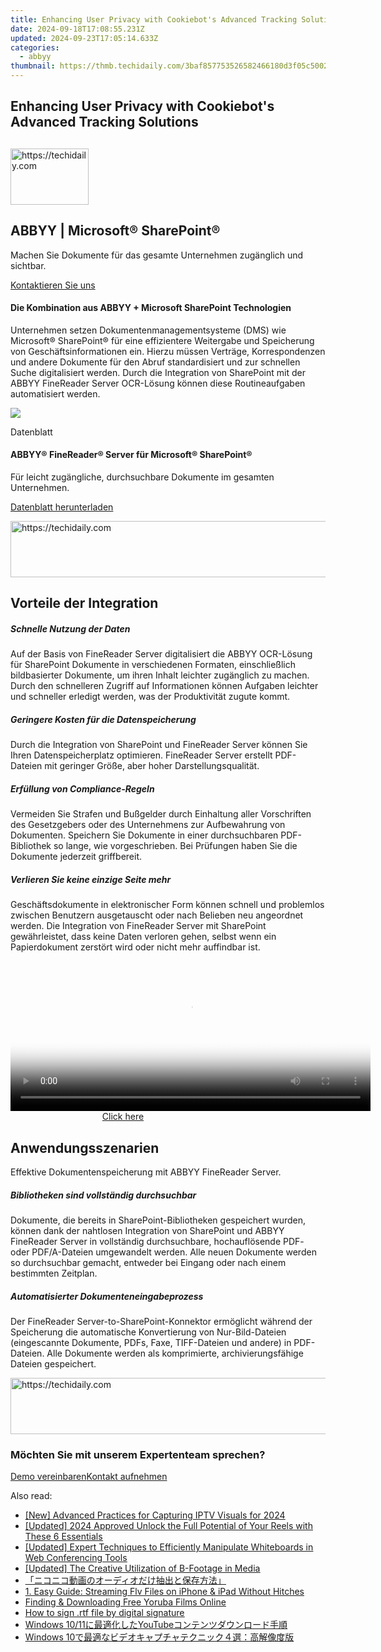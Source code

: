 ```yaml
---
title: Enhancing User Privacy with Cookiebot's Advanced Tracking Solutions
date: 2024-09-18T17:08:55.231Z
updated: 2024-09-23T17:05:14.633Z
categories:
  - abbyy
thumbnail: https://thmb.techidaily.com/3baf857753526582466180d3f05c500201c50c2631446be3adbac2ea8607bb00.jpg
---
```


## Enhancing User Privacy with Cookiebot's Advanced Tracking Solutions

## 

<!-- affiliate ads begin -->
<a href="https://25home.pxf.io/c/5597632/2148637/16836" target="_top" id="2148637">
  <img src="//a.impactradius-go.com/display-ad/16836-2148637" border="0" alt="https://techidaily.com" width="125" height="90"/>
</a>
<img height="0" width="0" src="https://25home.pxf.io/i/5597632/2148637/16836" style="position:absolute;visibility:hidden;" border="0" />
<!-- affiliate ads end -->

## ABBYY | Microsoft® SharePoint®

Machen Sie Dokumente für das gesamte Unternehmen zugänglich und sichtbar.

[Kontaktieren Sie uns](https://tools.techidaily.com/abbyy/products/)

#### Die Kombination aus ABBYY + Microsoft SharePoint Technologien 

Unternehmen setzen Dokumentenmanagementsysteme (DMS) wie Microsoft® SharePoint® für eine effizientere Weitergabe und Speicherung von Geschäftsinformationen ein. Hierzu müssen Verträge, Korrespondenzen und andere Dokumente für den Abruf standardisiert und zur schnellen Suche digitalisiert werden. Durch die Integration von SharePoint mit der ABBYY FineReader Server OCR-Lösung können diese Routineaufgaben automatisiert werden.

![](https://content.abbyy.com/-/media/project/abbyy/abbyy/solutions/hyperautomation/overview-image.jpg?h=440&iar=0&w=848)

Datenblatt 

#### ABBYY® FineReader® Server für Microsoft® SharePoint® 

Für leicht zugängliche, durchsuchbare Dokumente im gesamten Unternehmen.

[Datenblatt herunterladen](https://static1.abbyy.com/abbyycommedia/34873/datasheet-finereaderserver-microsoftsharepoint-en.pdf)

<!-- affiliate ads begin -->
<a href="https://united.elfm.net/c/5597632/517826/4704" target="_top" id="517826">
  <img src="//a.impactradius-go.com/display-ad/4704-517826" border="0" alt="https://techidaily.com" width="728" height="90"/>
</a>
<img height="0" width="0" src="https://united.elfm.net/i/5597632/517826/4704" style="position:absolute;visibility:hidden;" border="0" />
<!-- affiliate ads end -->

## Vorteile der Integration 

##### Schnelle Nutzung der Daten 

Auf der Basis von FineReader Server digitalisiert die ABBYY OCR-Lösung für SharePoint Dokumente in verschiedenen Formaten, einschließlich bildbasierter Dokumente, um ihren Inhalt leichter zugänglich zu machen. Durch den schnelleren Zugriff auf Informationen können Aufgaben leichter und schneller erledigt werden, was der Produktivität zugute kommt.

##### Geringere Kosten für die Datenspeicherung 

Durch die Integration von SharePoint und FineReader Server können Sie Ihren Datenspeicherplatz optimieren. FineReader Server erstellt PDF-Dateien mit geringer Größe, aber hoher Darstellungsqualität.

##### Erfüllung von Compliance-Regeln 

Vermeiden Sie Strafen und Bußgelder durch Einhaltung aller Vorschriften des Gesetzgebers oder des Unternehmens zur Aufbewahrung von Dokumenten. Speichern Sie Dokumente in einer durchsuchbaren PDF-Bibliothek so lange, wie vorgeschrieben. Bei Prüfungen haben Sie die Dokumente jederzeit griffbereit.

##### Verlieren Sie keine einzige Seite mehr 

Geschäftsdokumente in elektronischer Form können schnell und problemlos zwischen Benutzern ausgetauscht oder nach Belieben neu angeordnet werden. Die Integration von FineReader Server mit SharePoint gewährleistet, dass keine Daten verloren gehen, selbst wenn ein Papierdokument zerstört wird oder nicht mehr auffindbar ist.

<!-- affiliate ads begin -->
<span id="1982461">
					<video width="576" height="240" style="cursor:pointer"
           poster="//a.impactradius-go.com/display-clicktoplayimage/1982461.png"
           onclick="if(!this.playClicked){this.play();this.setAttribute('controls',true);this.playClicked=true;}">
	   <source src="//a.impactradius-go.com/display-ad/22993-1982461">
	   <img src="//a.impactradius-go.com/display-clicktoplayimage/1982461.png" style="border: none; height: 100%; width: 100%; object-fit: contain">
	</video>
	<div style="width:360px;text-align:center"><a href="javascript:window.open(decodeURIComponent('https%3A%2F%2Fhomestyler.sjv.io%2Fc%2F5597632%2F1982461%2F22993'), '_blank');void(0);">Click here</a></div>
</span>
<img height="0" width="0" src="https://imp.pxf.io/i/5597632/1982461/22993" style="position:absolute;visibility:hidden;" border="0" />
<!-- affiliate ads end -->

## Anwendungsszenarien 

Effektive Dokumentenspeicherung mit ABBYY FineReader Server. 

##### Bibliotheken sind vollständig durchsuchbar 

Dokumente, die bereits in SharePoint-Bibliotheken gespeichert wurden, können dank der nahtlosen Integration von SharePoint und ABBYY FineReader Server in vollständig durchsuchbare, hochauflösende PDF- oder PDF/A-Dateien umgewandelt werden. Alle neuen Dokumente werden so durchsuchbar gemacht, entweder bei Eingang oder nach einem bestimmten Zeitplan.

##### Automatisierter Dokumentenein­gabeprozess 

Der FineReader Server-to-SharePoint-Konnektor ermöglicht während der Speicherung die automatische Konvertierung von Nur-Bild-Dateien (eingescannte Dokumente, PDFs, Faxe, TIFF-Dateien und andere) in PDF-Dateien. Alle Dokumente werden als komprimierte, archivierungsfähige Dateien gespeichert.

<!-- affiliate ads begin -->
<a href="https://laganoo.pxf.io/c/5597632/1484944/16446" target="_top" id="1484944">
  <img src="//a.impactradius-go.com/display-ad/16446-1484944" border="0" alt="https://techidaily.com" width="728" height="90"/>
</a>
<img height="0" width="0" src="https://laganoo.pxf.io/i/5597632/1484944/16446" style="position:absolute;visibility:hidden;" border="0" />
<!-- affiliate ads end -->

### Möchten Sie mit unserem Expertenteam sprechen?

[Demo vereinbaren](https://tools.techidaily.com/abbyy/products/)[Kontakt aufnehmen](https://tools.techidaily.com/abbyy/products/)

<ins class="adsbygoogle"
     style="display:block"
     data-ad-format="autorelaxed"
     data-ad-client="ca-pub-7571918770474297"
     data-ad-slot="1223367746"></ins>

<ins class="adsbygoogle"
     style="display:block"
     data-ad-client="ca-pub-7571918770474297"
     data-ad-slot="8358498916"
     data-ad-format="auto"
     data-full-width-responsive="true"></ins>

<span class="atpl-alsoreadstyle">Also read:</span>
<div><ul>
<li><a href="https://video-capture.techidaily.com/new-advanced-practices-for-capturing-iptv-visuals-for-2024/"><u>[New] Advanced Practices for Capturing IPTV Visuals for 2024</u></a></li>
<li><a href="https://instagram-video-files.techidaily.com/updated-2024-approved-unlock-the-full-potential-of-your-reels-with-these-6-essentials/"><u>[Updated] 2024 Approved Unlock the Full Potential of Your Reels with These 6 Essentials</u></a></li>
<li><a href="https://screen-sharing-recording.techidaily.com/updated-expert-techniques-to-efficiently-manipulate-whiteboards-in-web-conferencing-tools/"><u>[Updated] Expert Techniques to Efficiently Manipulate Whiteboards in Web Conferencing Tools</u></a></li>
<li><a href="https://some-approaches.techidaily.com/updated-the-creative-utilization-of-b-footage-in-media/"><u>[Updated] The Creative Utilization of B-Footage in Media</u></a></li>
<li><a href="https://solve-hot.techidaily.com/44cm44ol44kz44ol44kz5yuv55s744gu44kq44o844oh44kj44kq44gg44gr5oq95ye644go5lplusd5a2y5pa55rov44cn/"><u>「ニコニコ動画のオーディオだけ抽出と保存方法」</u></a></li>
<li><a href="https://win-cloud.techidaily.com/1-easy-guide-streaming-flv-files-on-iphone-and-ipad-without-hitches/"><u>1. Easy Guide: Streaming Flv Files on iPhone & iPad Without Hitches</u></a></li>
<li><a href="https://solve-hot.techidaily.com/finding-and-downloading-free-yoruba-films-online/"><u>Finding & Downloading Free Yoruba Films Online</u></a></li>
<li><a href="https://blog-min.techidaily.com/how-to-sign-rtf-file-by-digital-signature-by-ldigisigner-sign-a-word-sign-a-word/"><u>How to sign .rtf file by digital signature</u></a></li>
<li><a href="https://solve-hot.techidaily.com/windows-1011youtube/"><u>Windows 10/11に最適化したYouTubeコンテンツダウンロード手順</u></a></li>
<li><a href="https://solve-hot.techidaily.com/1726028678116-windows-10/"><u>Windows 10で最適なビデオキャプチャテクニック４選：高解像度版</u></a></li>
</ul></div>

